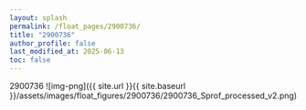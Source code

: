 ```yaml
---
layout: splash
permalink: /float_pages/2900736/
title: "2900736"
author_profile: false
last_modified_at: 2025-06-13
toc: false
---
```

 
2900736
![img-png]({{ site.url }}{{ site.baseurl }}/assets/images/float_figures/2900736/2900736_Sprof_processed_v2.png)